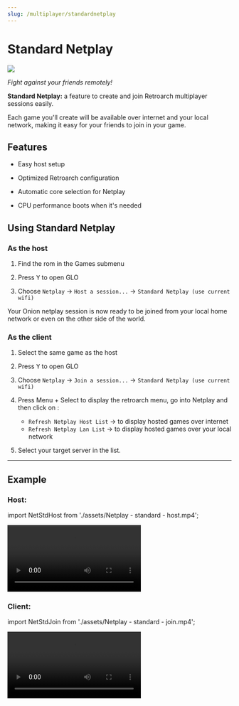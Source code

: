 ```yaml
---
slug: /multiplayer/standardnetplay
---
```


# Standard Netplay


*![](https://github.com/OnionUI/Onion/assets/47260768/031e60fa-e6dd-4059-9982-3ec397a3d0cd)*

*Fight against your friends remotely!*

**Standard Netplay:** a feature to create and join Retroarch multiplayer sessions easily.

Each game you'll create will be available over internet and your local network, making it easy for your friends to join in your game.



## Features

- Easy host setup

- Optimized Retroarch configuration

- Automatic core selection for Netplay

- CPU performance boots when it's needed


## Using Standard Netplay


### As the host

1. Find the rom in the Games submenu

2. Press <kbd>Y</kbd> to open GLO

3. Choose `Netplay` -> `Host a session...` -> `Standard Netplay (use current wifi)`
 
Your Onion netplay session is now ready to be joined from your local home network or even on the other side of the world.


### As the client

1. Select the same game as the host

2. Press <kbd>Y</kbd> to open GLO

3. Choose `Netplay` -> `Join a session...` -> `Standard Netplay (use current wifi)`

4. Press Menu + Select to display the retroarch menu, go into Netplay and then click on :
	- `Refresh Netplay Host List` -> to display hosted games over internet
	- `Refresh Netplay Lan List` -> to display hosted games over your local network
	
5. Select your target server in the list.
 
---

## Example

### Host: 




import NetStdHost from './assets/Netplay - standard - host.mp4';

<video controls>
  <source src={NetStdHost}/>
</video>



### Client:

import NetStdJoin from './assets/Netplay - standard - join.mp4';

<video controls>
  <source src={NetStdJoin}/>
</video>


